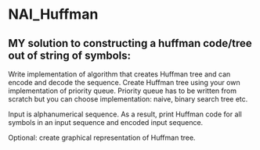 # NAI_Huffman
## MY solution to constructing a huffman code/tree out of string of symbols:
Write implementation of algorithm that creates Huffman tree and can encode and decode the sequence. Create Huffman tree using your own implementation of priority queue. Priority queue has to be written from scratch but you can choose implementation: naive, binary search tree etc.


Input is alphanumerical sequence. As a result, print Huffman code for all symbols in an input sequence and encoded input sequence.


Optional: create graphical representation of Huffman tree.
